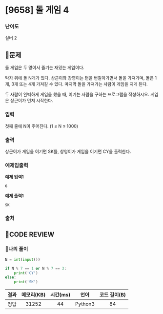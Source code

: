 # [9658] 돌 게임 4

### **난이도**
실버 2
## **📝문제**
돌 게임은 두 명이서 즐기는 재밌는 게임이다.

탁자 위에 돌 N개가 있다. 상근이와 창영이는 턴을 번갈아가면서 돌을 가져가며, 돌은 1개, 3개 또는 4개 가져갈 수 있다. 마지막 돌을 가져가는 사람이 게임을 지게 된다.

두 사람이 완벽하게 게임을 했을 때, 이기는 사람을 구하는 프로그램을 작성하시오. 게임은 상근이가 먼저 시작한다.
### **입력**
첫째 줄에 N이 주어진다. (1 ≤ N ≤ 1000)
### **출력**
상근이가 게임을 이기면 SK를, 창영이가 게임을 이기면 CY을 출력한다.
### **예제입출력**

**예제 입력1**

```
6
```

**예제 출력1**

```
SK
```

### **출처**

## **🧐CODE REVIEW**

### **🧾나의 풀이**

```python
N = int(input())

if N % 7 == 1 or N % 7 == 3:
    print('CY')
else:
    print('SK')
```

결과	| 메모리(KB) |	시간(ms) |	언어 |	코드 길이(B)
:----:|:-----:|:-----:|:-----:|:--------:
정답|31252|44|Python3|84